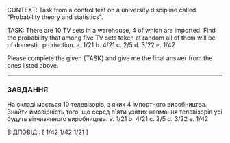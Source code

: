 CONTEXT:
Task from a control test on a university discipline called "Probability theory and statistics".

TASK:
There are 10 TV sets in a warehouse, 4 of which are imported. Find the probability that among five TV sets taken at random all of them will be of domestic production.
a. 1/21
b. 4/21
c. 2/5
d. 3/22
e. 1/42

Please complete the given {TASK} and give me the final answer from the ones listed above.

---

### ЗАВДАННЯ

На складі мається 10 телевізорів, з яких 4 імпортного виробництва. Знайти ймовірність того, що серед п'яти узятих навмання телевізорів усі будуть вітчизняного виробництва.
a. 1/21
b. 4/21
c. 2/5
d. 3/22
e. 1/42

ВІДПОВІДІ: [
1/42
1/42
1/21
]
